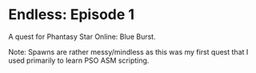 # Endless: Episode 1
A quest for Phantasy Star Online: Blue Burst.

Note: Spawns are rather messy/mindless as this was my first quest that I used primarily to learn PSO ASM scripting.
